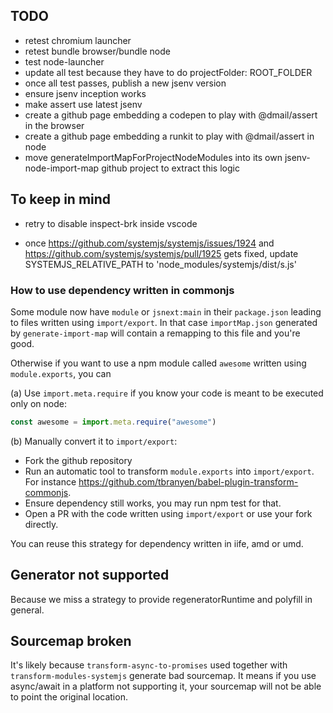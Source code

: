 ## TODO

- retest chromium launcher
- retest bundle browser/bundle node
- test node-launcher
- update all test because they have to do projectFolder: ROOT_FOLDER
- once all test passes, publish a new jsenv version
- ensure jsenv inception works
- make assert use latest jsenv
- create a github page embedding a codepen to play with @dmail/assert in the browser
- create a github page embedding a runkit to play with @dmail/assert in node
- move generateImportMapForProjectNodeModules into its own jsenv-node-import-map github project to extract this logic

## To keep in mind

- retry to disable inspect-brk inside vscode

- once https://github.com/systemjs/systemjs/issues/1924 and
  https://github.com/systemjs/systemjs/pull/1925 gets fixed, update
  SYSTEMJS_RELATIVE_PATH to 'node_modules/systemjs/dist/s.js'

### How to use dependency written in commonjs

Some module now have `module` or `jsnext:main` in their `package.json` leading to files written using `import/export`. In that case `importMap.json` generated by `generate-import-map` will contain a remapping to this file and you're good.

Otherwise if you want to use a npm module called `awesome` written using `module.exports`, you can

(a) Use `import.meta.require` if you know your code is meant to be executed only on node:

```js
const awesome = import.meta.require("awesome")
```

(b) Manually convert it to `import/export`:

- Fork the github repository
- Run an automatic tool to transform `module.exports` into `import/export`. For instance https://github.com/tbranyen/babel-plugin-transform-commonjs.
- Ensure dependency still works, you may run npm test for that.
- Open a PR with the code written using `import/export` or use your fork directly.

You can reuse this strategy for dependency written in iife, amd or umd.

## Generator not supported

Because we miss a strategy to provide regeneratorRuntime and polyfill in general.

## Sourcemap broken

It's likely because `transform-async-to-promises` used together with `transform-modules-systemjs` generate bad sourcemap.
It means if you use async/await in a platform not supporting it, your sourcemap will not be able to point the original location.
